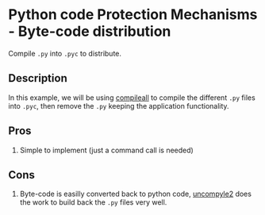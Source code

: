 # Python code Protection Mechanisms - Byte-code distribution

Compile ``.py`` into ``.pyc`` to distribute.

## Description

In this example, we will be using [compileall](https://docs.python.org/2/library/compileall.html)
to compile the different ``.py`` files into ``.pyc``, then remove the ``.py``
keeping the application functionality.

## Pros

1. Simple to implement (just a command call is needed)

## Cons

1. Byte-code is easilly converted back to python code, [uncompyle2](https://pypi.python.org/pypi/uncompyle2)
   does the work to build back the ``.py`` files very well.
